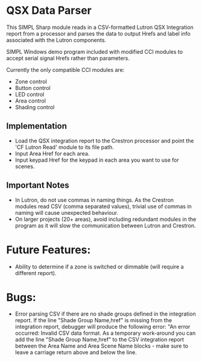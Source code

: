 # QSX Data Parser
 
This SIMPL Sharp module reads in a CSV-formatted Lutron QSX Integration report from a processor and parses the data to output Hrefs and label info associated with the Lutron components. 

SIMPL Windows demo program included with modified CCI modules to accept serial signal Hrefs rather than parameters.

Currently the only compatible CCI modules are:
- Zone control
- Button control
- LED control
- Area control
- Shading control

## Implementation
- Load the QSX integration report to the Crestron processor and point the 'CF Lutron Read' module to its file path.
- Input Area Href for each area.
- Input keypad Href for the keypad in each area you want to use for scenes.

## Important Notes
- In Lutron, do not use commas in naming things. As the Crestron modules read CSV (comma separated values), trivial use of commas in naming will cause unexpected behaviour.
- On larger projects (20+ areas), avoid including redundant modules in the program as it will slow the communication between Lutron and Crestron.

# Future Features:
- Ability to determine if a zone is switched or dimmable (will require a different report).

# Bugs:
- Error parsing CSV if there are no shade groups defined in the integration report. If the line "Shade Group Name,href" is missing from the integration report, debugger will produce the following error: "An error occurred: Invalid CSV data format. As a temporary work-around you can add the line "Shade Group Name,href" to the CSV integration report between the Area Name and Area Scene Name blocks - make sure to leave a carriage return above and below the line.
